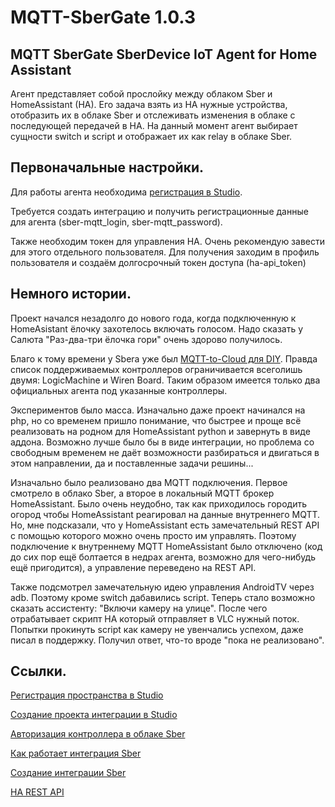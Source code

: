 ﻿# MQTT-SberGate 1.0.3
## MQTT SberGate SberDevice IoT Agent for Home Assistant

Агент представляет собой прослойку между облаком Sber и HomeAssistant (HA).
Его задача взять из HA нужные устройства, отобразить их в облаке Sber и отслеживать
изменения в облаке с последующей передачей в HA.
На данный момент агент выбирает сущности switch и script и отображает их как relay в облаке Sber.

## Первоначальные настройки.

Для работы агента необходима [регистрация в Studio](https://developers.sber.ru/studio/workspaces/).

Требуется создать интеграцию и получить регистрационные данные для агента (sber-mqtt_login, sber-mqtt_password).

Также необходим токен для управления HA. Очень рекомендую завести для этого отдельного пользователя.
Для получения заходим в профиль пользователя и создаём долгосрочный токен доступа (ha-api_token)

## Немного истории.

Проект начался незадолго до нового года, когда подключенную к HomeAsistant ёлочку захотелось включать голосом.
Надо сказать у Салюта "Раз-два-три ёлочка гори" очень здорово получилось.

Благо к тому времени у Sberа уже был [MQTT-to-Cloud для DIY](https://developers.sber.ru/docs/ru/smarthome/mqtt-diy/mqtt-to-diy).
Правда список поддерживаемых контроллеров ограничивается всеголишь двумя: LogicMachine и Wiren Board. Таким образом имеется только два официальных агента под указанные контроллеры.

Экспериментов было масса. Изначально даже проект начинался на php, но со временем пришло понимание, что быстрее и проще всё реализовать
на родном для HomeAssistant python и завернуть в виде аддона. Возможно лучше было бы в виде интеграции, но проблема со свободным временем
не даёт возможности разбираться и двигаться в этом направлении, да и поставленные задачи решины...

Изначально было реализовано два MQTT подключения. Первое смотрело в облако Sber, а второе в локальный MQTT брокер HomeAssistant.
Было очень неудобно, так как приходилось городить огород чтобы HomeAssistant реагировал на данные внутреннего MQTT.
Но, мне подсказали, что у HomeAssistant есть замечательный REST API с помощью которого можно очень просто им управлять.
Поэтому подключение к внутреннему MQTT HomeAssistant было отключено (код до сих пор ещё болтается в недрах агента, возможно для чего-нибудь ещё пригодится),
а управление переведено на REST API.

Также подсмотрел замечательную идею управления AndroidTV через adb. Поэтому кроме switch дабавились script.
Теперь стало возможно сказать ассистенту: "Включи камеру на улице". После чего отрабатывает скрипт HA который отправляет в VLC нужный поток.
Попытки прокинуть script как камеру не увенчались успехом, даже писал в поддержку. Получил ответ, что-то вроде "пока не реализовано".

## Ссылки.

[Регистрация пространства в Studio](https://developers.sber.ru/docs/ru/smarthome/space/registration)

[Создание проекта интеграции в Studio](https://developers.sber.ru/docs/ru/smarthome/mqtt-diy/create-mqtt-diy-integration-project)

[Авторизация контроллера в облаке Sber](https://developers.sber.ru/docs/ru/smarthome/mqtt-diy/controller-authorization)

[Как работает интеграция Sber](https://developers.sber.ru/docs/ru/smarthome/mqtt-diy/integration-scheme)

[Создание интеграции Sber](https://developers.sber.ru/docs/ru/smarthome/mqtt-diy/create-mqtt-diy-integration)

[HA REST API](https://developers.home-assistant.io/docs/api/rest)
